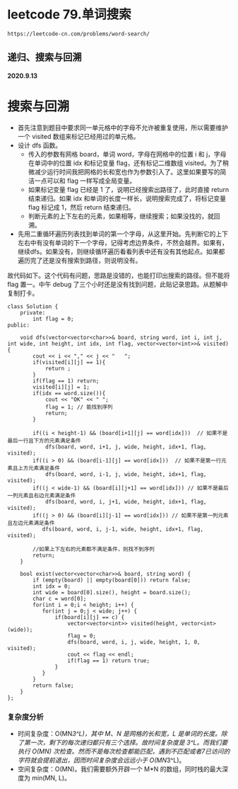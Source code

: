 # leetcode 79.单词搜索
`https://leetcode-cn.com/problems/word-search/`
## 递归、搜索与回溯
#### 2020.9.13

# 搜索与回溯 
* 首先注意到题目中要求同一单元格中的字母不允许被重复使用，所以需要维护一个 visited 数组来标记已经用过的单元格。
* 设计 dfs 函数。
    * 传入的参数有网格 board，单词 word，字母在网格中的位置 i 和 j，字母在单词中的位置 idx 和标记变量 flag，还有标记二维数组 visited。为了稍微减少运行时间我把网格的长和宽也作为参数引入了。这里如果要写的简洁一点可以和 flag 一样写成全局变量。
    * 如果标记变量 flag 已经是 1 了，说明已经搜索出路径了，此时直接 return 结束递归。如果 idx 和单词的长度一样长，说明搜索完成了，将标记变量 flag 标记成 1，然后 return 结束递归。
    * 判断元素的上下左右的元素，如果相等，继续搜索；如果没找的，就回溯。
* 先用二重循环遍历列表找到单词的第一个字母，从这里开始。先判断它的上下左右中有没有单词的下一个字母，记得考虑边界条件，不然会越界。如果有，继续dfs。如果没有，则继续循环遍历看看列表中还有没有其他起点。如果都遍历完了还是没有搜索到路径，则说明没有。

故代码如下。这个代码有问题，思路是没错的，也能打印出搜索的路径。但不能将 flag 置一。中午 debug 了三个小时还是没有找到问题，此贴记录思路。从题解中复制打卡。
```
class Solution {
    private:
        int flag = 0;
public:
    
    void dfs(vector<vector<char>>& board, string word, int i, int j, int wide, int height, int idx, int flag, vector<vector<int>>& visited) {
        cout << i << "," << j << "   ";
        if(visited[i][j] == 1){
            return ;
        }
        if(flag == 1) return;
        visited[i][j] = 1;
        if(idx == word.size()){
            cout << "OK" << " ";
            flag = 1; // 能找到序列
            return;
        } 
        
        if((i < height-1) && (board[i+1][j] == word[idx]))  // 如果不是最后一行且下方的元素满足条件
            dfs(board, word, i+1, j, wide, height, idx+1, flag, visited);
        if((i > 0) && (board[i-1][j] == word[idx]))  // 如果不是第一行元素且上方元素满足条件
            dfs(board, word, i-1, j, wide, height, idx+1, flag, visited);
        if((j < wide-1) && (board[i][j+1] == word[idx])) // 如果不是最后一列元素且右边元素满足条件
            dfs(board, word, i, j+1, wide, height, idx+1, flag, visited);
        if((j > 0) && (board[i][j-1] == word[idx])) // 如果不是第一列元素且左边元素满足条件
           dfs(board, word, i, j-1, wide, height, idx+1, flag, visited);
        
        //如果上下左右的元素都不满足条件，则找不到序列
        return;
    }

    bool exist(vector<vector<char>>& board, string word) {
        if (empty(board) || empty(board[0])) return false;
        int idx = 0;
        int wide = board[0].size(), height = board.size();
        char c = word[0];
        for(int i = 0;i < height; i++) {
           for(int j = 0;j < wide; j++) {
               if(board[i][j] == c) {
                   vector<vector<int>> visited(height, vector<int>(wide));
                   flag = 0;
                   dfs(board, word, i, j, wide, height, 1, 0, visited);
                   cout << flag << endl;
                   if(flag == 1) return true;
               }
           }
        }
        return false;
    }
};
```

### 复杂度分析
* 时间复杂度：O(MN*3^L)，其中 M、N 是网格的长和宽，L 是单词的长度。除了第一次，剩下的每次递归都只有三个选择。故时间复杂度是 3^L。而我们要执行 O(MN) 次检查。然而不是每次检查都能匹配，遇到不匹配或者7已访问的字符就会提前退出，因而时间复杂度会远远小于 O(MN*3^L)。
* 空间复杂度：O(MN)。我们需要额外开辟一个 M*N 的数组，同时栈的最大深度为 min(MN, L)。